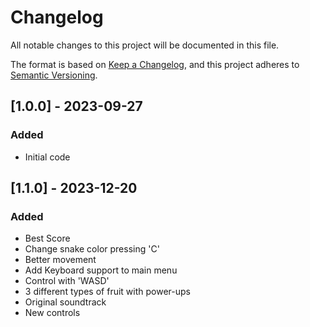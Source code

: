 # Changelog

All notable changes to this project will be documented in this file.

The format is based on [Keep a Changelog](https://keepachangelog.com/en/1.0.0/),
and this project adheres to [Semantic Versioning](https://semver.org/spec/v2.0.0.html).

## [1.0.0] - 2023-09-27

### Added

- Initial code

## [1.1.0] - 2023-12-20

### Added

- Best Score
- Change snake color pressing 'C'
- Better movement
- Add Keyboard support to main menu
- Control with 'WASD'
- 3 different types of fruit with power-ups
- Original soundtrack
- New controls
